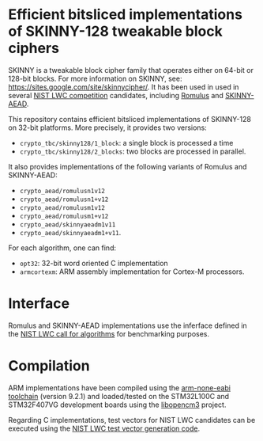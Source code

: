 # Efficient bitsliced implementations of SKINNY-128 tweakable block ciphers

SKINNY is a tweakable block cipher family that operates either on 64-bit or 128-bit blocks. For more information on SKINNY, see: https://sites.google.com/site/skinnycipher/. It has been used in used in several [NIST LWC competition](https://csrc.nist.gov/projects/lightweight-cryptography) candidates, including [Romulus](https://romulusae.github.io/romulus) and [SKINNY-AEAD](https://sites.google.com/site/skinnycipher/nist-lwc-submission/skinny).

This repository contains efficient bitsliced implementations of SKINNY-128 on 32-bit platforms. More precisely, it provides two versions:
- `crypto_tbc/skinny128/1_block`:  a single block is processed a time
- `crypto_tbc/skinny128/2_blocks`: two blocks are processed in parallel.

It also provides implementations of the following variants of Romulus and SKINNY-AEAD:

- `crypto_aead/romulusn1v12`
- `crypto_aead/romulusn1+v12`
- `crypto_aead/romulusm1v12`
- `crypto_aead/romulusm1+v12`
- `crypto_aead/skinnyaeadm1v11`
- `crypto_aead/skinnyaeadm1+v11`.

For each algorithm, one can find:

- `opt32`: 32-bit word oriented C implementation  
- `armcortexm`: ARM assembly implementation for Cortex-M processors.

# Interface

Romulus and SKINNY-AEAD implementations use the inferface defined in the [NIST LWC call for algorithms](https://csrc.nist.gov/CSRC/media/Projects/Lightweight-Cryptography/documents/final-lwc-submission-requirements-august2018.pdf) for benchmarking purposes.

# Compilation

ARM implementations have been compiled using the [arm-none-eabi toolchain](https://developer.arm.com/tools-and-software/open-source-software/developer-tools/gnu-toolchain/gnu-rm) (version 9.2.1) and loaded/tested on the STM32L100C and STM32F407VG development boards using the [libopencm3](https://github.com/libopencm3/libopencm3) project.

Regarding C implementations, test vectors for NIST LWC candidates can be executed using the [NIST LWC test vector generation code](https://csrc.nist.gov/CSRC/media/Projects/Lightweight-Cryptography/documents/TestVectorGen.zip).
